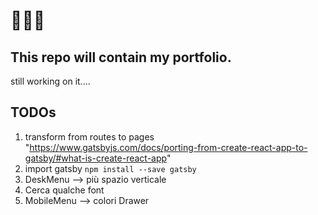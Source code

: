 # :construction::construction::construction:

## This repo will contain my portfolio.

still working on it....

## TODOs

1. transform from routes to pages "https://www.gatsbyjs.com/docs/porting-from-create-react-app-to-gatsby/#what-is-create-react-app"
2. import gatsby `npm install --save gatsby`
3. DeskMenu --> più spazio verticale
4. Cerca qualche font
5. MobileMenu --> colori Drawer
